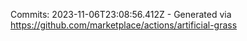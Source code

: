 Commits: 2023-11-06T23:08:56.412Z - Generated via https://github.com/marketplace/actions/artificial-grass
<br>
